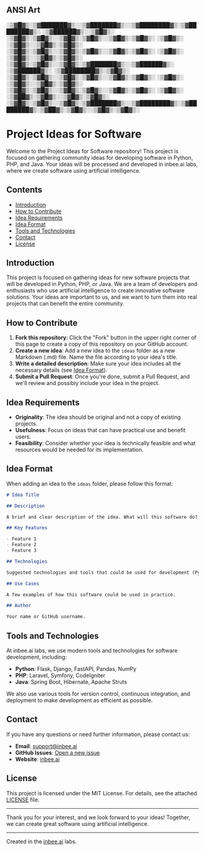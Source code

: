 ## ANSI Art
░▒▓█▓▒░▒▓███████▓▒░░▒▓███████▓▒░░▒▓████████▓▒░▒▓████████▓▒░       ░▒▓██████▓▒░░▒▓█▓▒░ 
░▒▓█▓▒░▒▓█▓▒░░▒▓█▓▒░▒▓█▓▒░░▒▓█▓▒░▒▓█▓▒░      ░▒▓█▓▒░             ░▒▓█▓▒░░▒▓█▓▒░▒▓█▓▒░ 
░▒▓█▓▒░▒▓█▓▒░░▒▓█▓▒░▒▓█▓▒░░▒▓█▓▒░▒▓█▓▒░      ░▒▓█▓▒░             ░▒▓█▓▒░░▒▓█▓▒░▒▓█▓▒░ 
░▒▓█▓▒░▒▓█▓▒░░▒▓█▓▒░▒▓███████▓▒░░▒▓██████▓▒░ ░▒▓██████▓▒░        ░▒▓████████▓▒░▒▓█▓▒░ 
░▒▓█▓▒░▒▓█▓▒░░▒▓█▓▒░▒▓█▓▒░░▒▓█▓▒░▒▓█▓▒░      ░▒▓█▓▒░             ░▒▓█▓▒░░▒▓█▓▒░▒▓█▓▒░ 
░▒▓█▓▒░▒▓█▓▒░░▒▓█▓▒░▒▓█▓▒░░▒▓█▓▒░▒▓█▓▒░      ░▒▓█▓▒░      ░▒▓██▓▒░▒▓█▓▒░░▒▓█▓▒░▒▓█▓▒░ 
░▒▓█▓▒░▒▓█▓▒░░▒▓█▓▒░▒▓███████▓▒░░▒▓████████▓▒░▒▓████████▓▒░▒▓██▓▒░▒▓█▓▒░░▒▓█▓▒░▒▓█▓▒░ 
                                                                                      
                                                                                      

# Project Ideas for Software

Welcome to the Project Ideas for Software repository! This project is focused on gathering community ideas for developing software in Python, PHP, and Java. Your ideas will be processed and developed in inbee.ai labs, where we create software using artificial intelligence.

## Contents

- [Introduction](#introduction)
- [How to Contribute](#how-to-contribute)
- [Idea Requirements](#idea-requirements)
- [Idea Format](#idea-format)
- [Tools and Technologies](#tools-and-technologies)
- [Contact](#contact)
- [License](#license)

## Introduction

This project is focused on gathering ideas for new software projects that will be developed in Python, PHP, or Java. We are a team of developers and enthusiasts who use artificial intelligence to create innovative software solutions. Your ideas are important to us, and we want to turn them into real projects that can benefit the entire community.

## How to Contribute

1. **Fork this repository**: Click the "Fork" button in the upper right corner of this page to create a copy of this repository on your GitHub account.
2. **Create a new idea**: Add a new idea to the `ideas` folder as a new Markdown (.md) file. Name the file according to your idea's title.
3. **Write a detailed description**: Make sure your idea includes all the necessary details (see [Idea Format](#idea-format)).
4. **Submit a Pull Request**: Once you're done, submit a Pull Request, and we'll review and possibly include your idea in the project.

## Idea Requirements

- **Originality**: The idea should be original and not a copy of existing projects.
- **Usefulness**: Focus on ideas that can have practical use and benefit users.
- **Feasibility**: Consider whether your idea is technically feasible and what resources would be needed for its implementation.

## Idea Format

When adding an idea to the `ideas` folder, please follow this format:

```markdown
# Idea Title

## Description

A brief and clear description of the idea. What will this software do? What problem does it solve?

## Key Features

- Feature 1
- Feature 2
- Feature 3

## Technologies

Suggested technologies and tools that could be used for development (Python, PHP, Java, frameworks, libraries, etc.).

## Use Cases

A few examples of how this software could be used in practice.

## Author

Your name or GitHub username.
```

## Tools and Technologies

At inbee.ai labs, we use modern tools and technologies for software development, including:

- **Python**: Flask, Django, FastAPI, Pandas, NumPy
- **PHP**: Laravel, Symfony, CodeIgniter
- **Java**: Spring Boot, Hibernate, Apache Struts

We also use various tools for version control, continuous integration, and deployment to make development as efficient as possible.

## Contact

If you have any questions or need further information, please contact us:

- **Email**: support@inbee.ai
- **GitHub Issues**: [Open a new issue](https://github.com/your-repo/issues)
- **Website**: [inbee.ai](https://www.inbee.ai)

## License

This project is licensed under the MIT License. For details, see the attached [LICENSE](LICENSE) file.

---

Thank you for your interest, and we look forward to your ideas! Together, we can create great software using artificial intelligence.

---

Created in the [inbee.ai](https://www.inbee.ai) labs.
